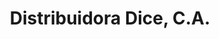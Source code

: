 ---
title: "Distribuidora Dice, C.A."
url: /ciudad-guayana-puerto-ordaz/distribuidora-dice-c-a-avenida-principal-de-castillito/
shop: Autowerkstatt
---